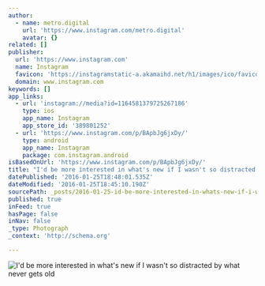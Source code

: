 ```yaml
---
author:
  - name: metro.digital
    url: 'https://www.instagram.com/metro.digital'
    avatar: {}
related: []
publisher:
  url: 'https://www.instagram.com'
  name: Instagram
  favicon: 'https://instagramstatic-a.akamaihd.net/h1/images/ico/favicon.ico/7cdab0872b15.ico'
  domain: www.instagram.com
keywords: []
app_links:
  - url: 'instagram://media?id=1164581379725267186'
    type: ios
    app_name: Instagram
    app_store_id: '389801252'
  - url: 'https://www.instagram.com/p/BApbJg6jxDy/'
    type: android
    app_name: Instagram
    package: com.instagram.android
isBasedOnUrl: 'https://www.instagram.com/p/BApbJg6jxDy/'
title: "I'd be more interested in what's new if I wasn't so distracted by what never gets old"
datePublished: '2016-01-25T18:48:01.535Z'
dateModified: '2016-01-25T18:45:10.190Z'
sourcePath: _posts/2016-01-25-id-be-more-interested-in-whats-new-if-i-wasnt-so-distract.md
published: true
inFeed: true
hasPage: false
inNav: false
_type: Photograph
_context: 'http://schema.org'

---
```

![I'd be more interested in what's new if I wasn't so distracted by what never gets old](https://scontent.cdninstagram.com/hphotos-xaf1/t51.2885-15/s640x640/sh0.08/e35/12479180_1645633935700140_1076159781_n.jpg)